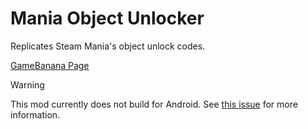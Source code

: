 # Mania Object Unlocker
Replicates Steam Mania's object unlock codes.

[GameBanana Page](https://gamebanana.com/mods/601446)

> [!WARNING]
> This mod currently does not build for Android. See [this issue](https://github.com/MegAmi24/Mania-Decomp-Mods/issues/6) for more information.
